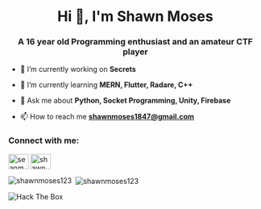 <h1 align="center">Hi 👋, I'm Shawn Moses</h1>
<h3 align="center">A 16 year old Programming enthusiast and an amateur CTF player</h3>

- 🔭 I’m currently working on **Secrets**

- 🌱 I’m currently learning **MERN, Flutter, Radare, C++**

- 💬 Ask me about **Python, Socket Programming, Unity, Firebase**

- 📫 How to reach me **shawnmoses1847@gmail.com**

<h3 align="left">Connect with me:</h3>
<p align="left">
<a href="https://instagram.com/seanmoses_1337" target="blank"><img align="center" src="https://cdn.jsdelivr.net/npm/simple-icons@3.0.1/icons/instagram.svg" alt="seanmoses_1337" height="30" width="40" /></a>
<a href="https://www.youtube.com/channel/UC8dQ3MDA9eeZYzPG8E89Edw" target="blank"><img align="center" src="https://cdn.jsdelivr.net/npm/simple-icons@3.0.1/icons/youtube.svg" alt="shawn codes" height="30" width="40" /></a>
</p>

<p><img align="left" src="https://github-readme-stats.vercel.app/api/top-langs?username=shawnmoses123&show_icons=true&locale=en&layout=compact" alt="shawnmoses123" /></p>

<p>&nbsp;<img align="center" src="https://github-readme-stats.vercel.app/api?username=shawnmoses123&show_icons=true&locale=en" alt="shawnmoses123" /></p>
<img src="http://www.hackthebox.eu/badge/image/162321" alt="Hack The Box">
